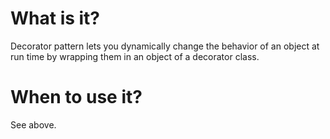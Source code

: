 # What is it?
Decorator pattern lets you dynamically change the behavior of an object at run time by wrapping them in an object of a decorator class.

# When to use it?
See above.
